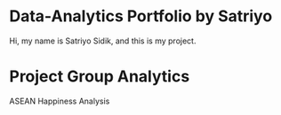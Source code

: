 # Data-Analytics Portfolio by Satriyo
Hi, my name is Satriyo Sidik, and this is my project.
# Project Group Analytics
ASEAN Happiness Analysis 
